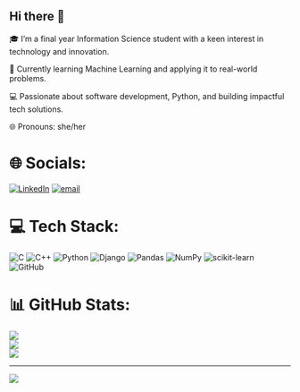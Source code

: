 ## Hi there 👋

🎓 I’m a final year Information Science student with a keen interest in technology and innovation.

🤖 Currently learning Machine Learning and applying it to real-world problems.

💻 Passionate about software development, Python, and building impactful tech solutions.

🌐 Pronouns: she/her


# 🌐 Socials:
[![LinkedIn](https://img.shields.io/badge/LinkedIn-%230077B5.svg?logo=linkedin&logoColor=white)](https://linkedin.com/in/RakshitaBhat) [![email](https://img.shields.io/badge/Email-D14836?logo=gmail&logoColor=white)](mailto:rakshitabhat2004@gmail.com) 

# 💻 Tech Stack:
![C](https://img.shields.io/badge/c-%2300599C.svg?style=for-the-badge&logo=c&logoColor=white) ![C++](https://img.shields.io/badge/c++-%2300599C.svg?style=for-the-badge&logo=c%2B%2B&logoColor=white) ![Python](https://img.shields.io/badge/python-3670A0?style=for-the-badge&logo=python&logoColor=ffdd54) ![Django](https://img.shields.io/badge/django-%23092E20.svg?style=for-the-badge&logo=django&logoColor=white) ![Pandas](https://img.shields.io/badge/pandas-%23150458.svg?style=for-the-badge&logo=pandas&logoColor=white) ![NumPy](https://img.shields.io/badge/numpy-%23013243.svg?style=for-the-badge&logo=numpy&logoColor=white) ![scikit-learn](https://img.shields.io/badge/scikit--learn-%23F7931E.svg?style=for-the-badge&logo=scikit-learn&logoColor=white) ![GitHub](https://img.shields.io/badge/github-%23121011.svg?style=for-the-badge&logo=github&logoColor=white)

# 📊 GitHub Stats:
![](https://github-readme-stats.vercel.app/api?username=rakshita-bhat&theme=dark&hide_border=false&include_all_commits=false&count_private=false)<br/>
![](https://nirzak-streak-stats.vercel.app/?user=rakshita-bhat&theme=dark&hide_border=false)<br/>
![](https://github-readme-stats.vercel.app/api/top-langs/?username=rakshita-bhat&theme=dark&hide_border=false&include_all_commits=false&count_private=false&layout=compact)

---
[![](https://visitcount.itsvg.in/api?id=rakshita-bhat&icon=0&color=0)](https://visitcount.itsvg.in)

<!-- Proudly created with GPRM ( https://gprm.itsvg.in ) -->
